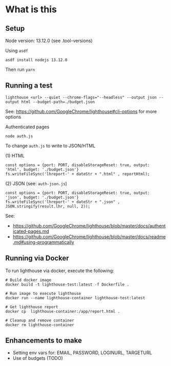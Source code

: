 # What is this

## Setup

Node version: 13.12.0 (see .tool-versions)

Using `asdf` 

```
asdf install nodejs 13.12.0
```

Then run `yarn`

## Running a test

```
lighthouse <url> --quiet --chrome-flags="--headless" --output json --output html --budget-path=./budget.json
```

See: https://github.com/GoogleChrome/lighthouse#cli-options for more options


Authenticated pages

```
node auth.js
```

To change `auth.js` to write to JSON/HTML

(1) HTML

```
const options = {port: PORT, disableStorageReset: true, output: 'html', budget: './budget.json'}
fs.writeFileSync('lhreport-' + dateStr + ".html" , reportHtml);
```

(2) JSON (see: `auth-json.js`)

```
const options = {port: PORT, disableStorageReset: true, output: 'json', budget: './budget.json'}
fs.writeFileSync('lhreport-' + dateStr + ".json" , JSON.stringify(result.lhr, null, 2));
```


See: 

* https://github.com/GoogleChrome/lighthouse/blob/master/docs/authenticated-pages.md
* https://github.com/GoogleChrome/lighthouse/blob/master/docs/readme.md#using-programmatically

## Running via Docker

To run lighthouse via docker, execute the following:
```
# Build docker image
docker build -t lighthouse-test:latest -f Dockerfile .

# Run image to execute lighthouse
docker run --name lighthouse-container lighthouse-test:latest

# Get lighthouse report
docker cp  lighthouse-container:/app/report.html .

# Cleanup and remove container
docker rm lighthouse-container
```

## Enhancements to make

* Setting env vars for: EMAIL, PASSWORD, LOGINURL, TARGETURL
* Use of budgets (TODO)

